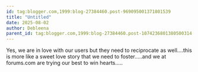```yaml
---
id: tag:blogger.com,1999:blog-27384460.post-969095001371801539
title: "Untitled"
date: 2025-08-02
author: Debleena
parent_id: tag:blogger.com,1999:blog-27384460.post-1074236801380500314
---
```


Yes, we are in love with our users but they need to reciprocate as well....this is more like a sweet love story that we need to foster.....and we at forums.com are trying our best to win hearts.....